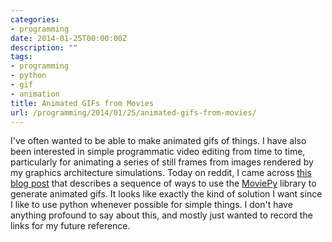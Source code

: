 ```yaml
---
categories:
- programming
date: 2014-01-25T00:00:00Z
description: ""
tags:
- programming
- python
- gif
- animation
title: Animated GIFs from Movies
url: /programming/2014/01/25/animated-gifs-from-movies/
---
```


I've often wanted to be able to make animated gifs of things. 
I have also been interested in simple programmatic video editing from
time to time, particularly for animating a series of still frames from
images rendered by my graphics architecture simulations.
Today on reddit, I came across [this blog
post](http://zulko.github.io/blog/2014/01/23/making-animated-gifs-from-video-files-with-python/)
that describes a sequence of ways to use the
[MoviePy](http://zulko.github.io/moviepy/) library to generate
animated gifs. 
It looks like exactly the kind of solution I want since I like to use
python whenever possible for simple things.
I don't have anything profound to say about this, and mostly just
wanted to record the links for my future reference.
